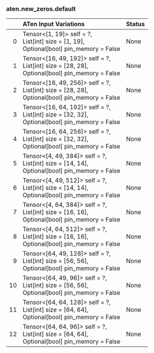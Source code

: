 ### aten.new_zeros.default
|    | ATen Input Variations                                                                              | Status   |
|---:|:---------------------------------------------------------------------------------------------------|:---------|
|  0 | Tensor<[1, 19]> self = ?,<br>List[int] size = [1, 19],<br>Optional[bool] pin_memory = False        | None     |
|  1 | Tensor<[16, 49, 192]> self = ?,<br>List[int] size = [28, 28],<br>Optional[bool] pin_memory = False | None     |
|  2 | Tensor<[16, 49, 256]> self = ?,<br>List[int] size = [28, 28],<br>Optional[bool] pin_memory = False | None     |
|  3 | Tensor<[16, 64, 192]> self = ?,<br>List[int] size = [32, 32],<br>Optional[bool] pin_memory = False | None     |
|  4 | Tensor<[16, 64, 256]> self = ?,<br>List[int] size = [32, 32],<br>Optional[bool] pin_memory = False | None     |
|  5 | Tensor<[4, 49, 384]> self = ?,<br>List[int] size = [14, 14],<br>Optional[bool] pin_memory = False  | None     |
|  6 | Tensor<[4, 49, 512]> self = ?,<br>List[int] size = [14, 14],<br>Optional[bool] pin_memory = False  | None     |
|  7 | Tensor<[4, 64, 384]> self = ?,<br>List[int] size = [16, 16],<br>Optional[bool] pin_memory = False  | None     |
|  8 | Tensor<[4, 64, 512]> self = ?,<br>List[int] size = [16, 16],<br>Optional[bool] pin_memory = False  | None     |
|  9 | Tensor<[64, 49, 128]> self = ?,<br>List[int] size = [56, 56],<br>Optional[bool] pin_memory = False | None     |
| 10 | Tensor<[64, 49, 96]> self = ?,<br>List[int] size = [56, 56],<br>Optional[bool] pin_memory = False  | None     |
| 11 | Tensor<[64, 64, 128]> self = ?,<br>List[int] size = [64, 64],<br>Optional[bool] pin_memory = False | None     |
| 12 | Tensor<[64, 64, 96]> self = ?,<br>List[int] size = [64, 64],<br>Optional[bool] pin_memory = False  | None     |

